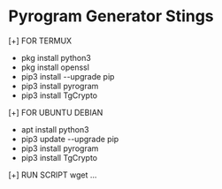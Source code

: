 # Pyrogram Generator Stings

[+] FOR TERMUX
- pkg install python3
- pkg install openssl
- pip3 install --upgrade pip
- pip3 install pyrogram
- pip3 install TgCrypto

[+] FOR UBUNTU DEBIAN
- apt install python3
- pip3 update --upgrade pip
- pip3 install pyrogram
- pip3 install TgCrypto

[+] RUN SCRIPT
wget ...
